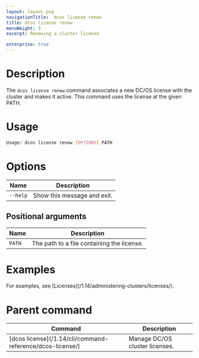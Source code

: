 ```yaml
---
layout: layout.pug
navigationTitle:  dcos license renew
title: dcos license renew
menuWeight: 3
excerpt: Renewing a cluster license

enterprise: true
---
```


# Description
The `dcos license renew` command associates a new DC/OS license with the cluster and makes it active. This command uses the license at the given PATH.

# Usage

```bash
Usage: dcos license renew [OPTIONS] PATH
```

# Options

| Name |  Description |
|---------|-------------|
| `--help`   |  Show this message and exit. |


## Positional arguments

| Name |  Description |
|---------|-------------|
| `PATH`  |   The path to a file containing the license. |



# Examples
For examples, see [Licenses]\(/1.14/administering-clusters/licenses/).

# Parent command

| Command | Description |
|---------|-------------|
| [dcos license]\(/1.14/cli/command-reference/dcos-license/) | Manage DC/OS cluster licenses. |
